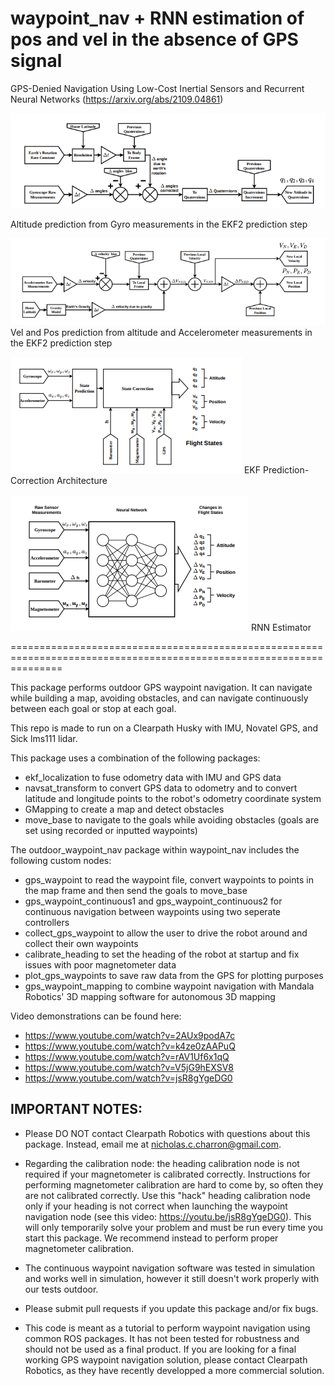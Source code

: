 # waypoint_nav + RNN estimation of pos and vel in the absence of GPS signal

GPS-Denied Navigation Using Low-Cost Inertial Sensors and Recurrent Neural Networks (https://arxiv.org/abs/2109.04861)

![Altitude prediction from Gyro measurements in the EKF2 prediction step](https://github.com/Imraj/waypoint_nav/blob/master/rnn_estimation/ekf1.PNG)

 Altitude prediction from Gyro measurements in the EKF2 prediction step

![Vel and Pos prediction from altitude and Accelerometer measurements in the EKF2 prediction step](https://github.com/Imraj/waypoint_nav/blob/master/rnn_estimation/ekf2.PNG)
Vel and Pos prediction from altitude and Accelerometer measurements in the EKF2 prediction step

![EKF Prediction-Correction Architecture](https://github.com/Imraj/waypoint_nav/blob/master/rnn_estimation/ekf3.PNG)
EKF Prediction-Correction Architecture


![RNN Estimator](https://github.com/Imraj/waypoint_nav/blob/master/rnn_estimation/ekf4.PNG)
RNN Estimator

=====================================================================================================================

This package performs outdoor GPS waypoint navigation. It can navigate while building a map, avoiding obstacles, and can navigate continuously between each goal or stop at each goal. 

This repo is made to run on a Clearpath Husky with IMU, Novatel GPS, and Sick lms111 lidar.

This package uses a combination of the following packages:
* ekf_localization to fuse odometry data with IMU and GPS data
* navsat_transform to convert GPS data to odometry and to convert latitude and longitude points to the robot's odometry coordinate system
* GMapping to create a map and detect obstacles
* move_base to navigate to the goals while avoiding obstacles (goals are set using recorded or inputted waypoints)

The outdoor_waypoint_nav package within waypoint_nav includes the following custom nodes:
	
* gps_waypoint to read the waypoint file, convert waypoints to points in the map frame and then send the goals to move_base
* gps_waypoint_continuous1 and gps_waypoint_continuous2 for continuous navigation between waypoints using two seperate controllers
* collect_gps_waypoint to allow the user to drive the robot around and collect their own waypoints
* calibrate_heading to set the heading of the robot at startup and fix issues with poor magnetometer data
* plot_gps_waypoints to save raw data from the GPS for plotting purposes
* gps_waypoint_mapping to combine waypoint navigation with Mandala Robotics' 3D mapping software for autonomous 3D mapping
  
  
Video demonstrations can be found here:
* https://www.youtube.com/watch?v=2AUx9podA7c
* https://www.youtube.com/watch?v=k4ze0zAAPuQ
* https://www.youtube.com/watch?v=rAV1Uf6x1qQ
* https://www.youtube.com/watch?v=V5jG9hEXSV8
* https://www.youtube.com/watch?v=jsR8gYgeDG0

IMPORTANT NOTES:
----------------
 * Please DO NOT contact Clearpath Robotics with questions about this package. Instead, email me at nicholas.c.charron@gmail.com.
 
 * Regarding the calibration node: the heading calibration node is not required if your magnetometer is calibrated correctly. Instructions for performing magnetometer calibration are hard to come by, so often they are not calibrated correctly. Use this "hack" heading calibration node only if your heading is not correct when launching the waypoint navigation node (see this video: https://youtu.be/jsR8gYgeDG0). This will only temporarily solve your problem and must be run every time you start this package. We recommend instead to perform proper magnetometer calibration.
 
 * The continuous waypoint navigation software was tested in simulation and works well in simulation, however it still doesn't work properly with our tests outdoor.
 
 * Please submit pull requests if you update this package and/or fix bugs.
 
 * This code is meant as a tutorial to perform waypoint navigation using common ROS packages. It has not been tested for robustness and should not be used as a final product. If you are looking for a final working GPS waypoint navigation solution, please contact Clearpath Robotics, as they have recently developped a more commercial solution.
